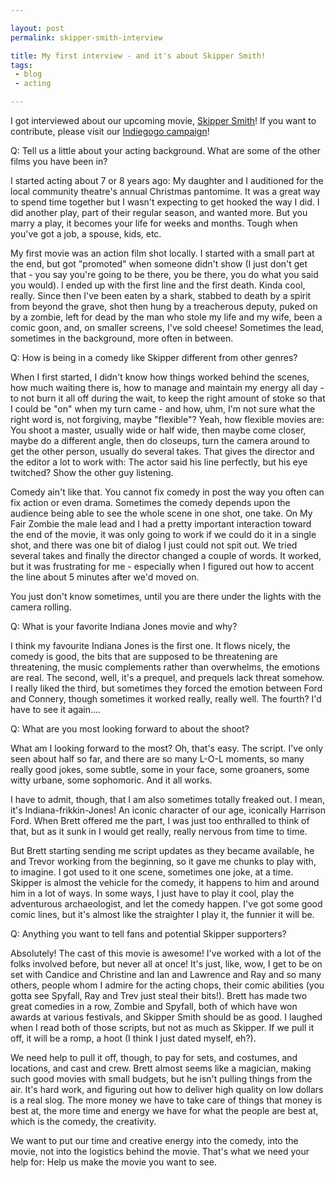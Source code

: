 ```yaml
---

layout: post
permalink: skipper-smith-interview

title: My first interview - and it's about Skipper Smith!
tags:
 - blog
 - acting

---
```


<p class="lead">I got interviewed about our upcoming movie, <a href="https://www.facebook.com/Skippersmithmovie">Skipper Smith</a>! If you want to contribute, please visit our <a href="https://www.indiegogo.com/projects/skipper-smith-and-the-really-important-thing">Indiegogo campaign</a>!</p>

Q: Tell us a little about your acting background. What are some of the other films you have been in?

I started acting about 7 or 8 years ago: My daughter and I auditioned for the local community theatre's annual Christmas pantomime. It was a great way to spend time together but I wasn't expecting to get hooked the way I did. I did another play, part of their regular season, and wanted more. But you marry a play, it becomes your life for weeks and months. Tough when you've got a job, a spouse, kids, etc.

My first movie was an action film shot locally. I started with a small part at the end, but got "promoted" when someone didn't show (I just don't get that - you say you're going to be there, you be there, you do what you said you would). I ended up with the first line and the first death. Kinda cool, really. Since then I've been eaten by a shark, stabbed to death by a spirit from beyond the grave, shot then hung by a treacherous deputy, puked on by a zombie, left for dead by the man who stole my life and my wife, been a comic goon, and, on smaller screens, I've sold cheese! Sometimes the lead, sometimes in the background, more often in between.

Q: How is being in a comedy like Skipper different from other genres?

When I first started, I didn't know how things worked behind the scenes, how much waiting there is, how to manage and maintain my energy all day - to not burn it all off during the wait, to keep the right amount of stoke so that I could be "on" when my turn came - and how, uhm, I'm not sure what the right word is, not forgiving, maybe "flexible"? Yeah, how flexible movies are: You shoot a master, usually wide or half wide, then maybe come closer, maybe do a different angle, then do closeups, turn the camera around to get the other person, usually do several takes. That gives the director and the editor a lot to work with: The actor said his line perfectly, but his eye twitched? Show the other guy listening.

Comedy ain't like that. You cannot fix comedy in post the way you often can fix action or even drama. Sometimes the comedy depends upon the audience being able to see the whole scene in one shot, one take. On My Fair Zombie the male lead and I had a pretty important interaction toward the end of the movie, it was only going to work if we could do it in a single shot, and there was one bit of dialog I just could not spit out. We tried several takes and finally the director changed a couple of words. It worked, but it was frustrating for me - especially when I figured out how to accent the line about 5 minutes after we'd moved on.

You just don't know sometimes, until you are there under the lights with the camera rolling.

Q: What is your favorite Indiana Jones movie and why?

I think my favourite Indiana Jones is the first one. It flows nicely, the comedy is good, the bits that are supposed to be threatening are threatening, the music complements rather than overwhelms, the emotions are real. The second, well, it's a prequel, and prequels lack threat somehow. I really liked the third, but sometimes they forced the emotion between Ford and Connery, though sometimes it worked really, really well. The fourth? I'd have to see it again....

Q: What are you most looking forward to about the shoot?

What am I looking forward to the most? Oh, that's easy. The script. I've only seen about half so far, and there are so many L-O-L moments, so many really good jokes, some subtle, some in your face, some groaners, some witty urbane, some sophomoric. And it all works.

I have to admit, though, that I am also sometimes totally freaked out. I mean, it's Indiana-frikkin-Jones! An iconic character of our age, iconically Harrison Ford. When Brett offered me the part, I was just too enthralled to think of that, but as it sunk in I would get really, really nervous from time to time.

But Brett starting sending me script updates as they became available, he and Trevor working from the beginning, so it gave me chunks to play with, to imagine. I got used to it one scene, sometimes one joke, at a time. Skipper is almost the vehicle for the comedy, it happens to him and around him in a lot of ways. In some ways, I just have to play it cool, play the adventurous archaeologist, and let the comedy happen. I've got some good comic lines, but it's almost like the straighter I play it, the funnier it will be.

Q: Anything you want to tell fans and potential Skipper supporters? 

Absolutely! The cast of this movie is awesome! I've worked with a lot of the folks involved before, but never all at once! It's just, like, wow, I get to be on set with Candice and Christine and Ian and Lawrence and Ray and so many others, people whom I admire for the acting chops, their comic abilities (you gotta see Spyfall, Ray and Trev just steal their bits!). Brett has made two great comedies in a row, Zombie and Spyfall, both of which have won awards at various festivals, and Skipper Smith should be as good. I laughed when I read both of those scripts, but not as much as Skipper. If we pull it off, it will be a romp, a hoot (I think I just dated myself, eh?).

We need help to pull it off, though, to pay for sets, and costumes, and locations, and cast and crew. Brett almost seems like a magician, making such good movies with small budgets, but he isn't pulling things from the air. It's hard work, and figuring out how to deliver high quality on low dollars is a real slog. The more money we have to take care of things that money is best at, the more time and energy we have for what the people are best at, which is the comedy, the creativity.

We want to put our time and creative energy into the comedy, into the movie, not into the logistics behind the movie. That's what we need your help for: Help us make the movie you want to see.



